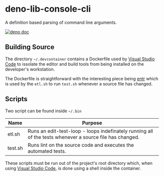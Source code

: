 # deno-lib-console-cli

A definition based parsing of command line arguments.

[![deno doc](https://doc.deno.land/badge.svg)](https://doc.deno.land/https/raw.githubusercontent.com/littlelanguages/deno-lib-console-cli/main/mod.ts)

## Building Source

The directory `~/.devcontainer` contains a Dockerfile used by [Visual Studio Code](https://code.visualstudio.com) to issolate the editor and build tools from being installed on the developer's workstation.

The Dockerfile is straightforward with the interesting piece being [entr](https://github.com/eradman/entr/) which is used by the `etl.sh` to run `test.sh` whenever a source file has changed.

## Scripts

Two script can be found inside `~/.bin`

| Name   | Purpose |
|--------|----------------------------------|
| etl.sh | Runs an edit-test-loop - loops indefinately running all of the tests whenever a source file has changed. |
| test.sh | Runs lint on the source code and executes the automated tests. |

These scripts must be run out of the project's root directory which, when using [Visual Studio Code](https://code.visualstudio.com), is done using a shell inside the container.
